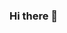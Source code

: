 ### Hi there 👋

<!--
**Miche1070/Miche1070** is a ✨ _special_ ✨ repository because its `README.md` (this file) appears on your GitHub profile.

Here are some ideas to get you started:

- 🔭 I’m currently working on ... My certifications for Cybersecurity
- 🌱 I’m currently learning ... Analyzing- Linux- GitHub- Angle-Grinder
- 👯 I’m looking to collaborate on ...
- 🤔 I’m looking for help with ... any and all positive help is welcome
- 💬 Ask me about ...
- 📫 How to reach me: ...
- 😄 Pronouns: ... She/Them
- ⚡ Fun fact: ... Rock crushes Scissors -BBT
-->
